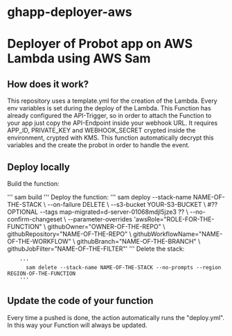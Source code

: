 # ghapp-deployer-aws
<h1>
Deployer of Probot app on AWS Lambda using AWS Sam
</h1>
<body>
  <main>
    <section>
      <h2> How does it work? </h2>
      <p>
         This repository uses a template.yml for the creation of the Lambda. Every env variables is set during the deploy of the Lambda. This Function has already configured the API-Trigger, so in order to attach the Function to your app just copy the API-Endpoint inside your webhook URL. 
         It requires APP_ID, PRIVATE_KEY and WEBHOOK_SECRET crypted inside the environment, crypted with KMS. This function
         automatically decrypt this variables and the create the probot in order to handle the event.
      </p>
      <h2> Deploy locally  </h2>
      <p>
        Build the function:
      </p>
      </section>
        '''
          sam build
        '''
        Deploy the function:
        '''
          sam deploy --stack-name NAME-OF-THE-STACK \
          --on-failure DELETE \
          --s3-bucket YOUR-S3-BUCKET \
          #?? OPTIONAL --tags map-migrated=d-server-01068mdjl5jze3 ?? \
          --no-confirm-changeset \
          --parameter-overrides 'awsRole="ROLE-FOR-THE-FUNCTION" \
          githubOwner="OWNER-OF-THE-REPO" \
          githubRepository="NAME-OF-THE-REPO" \
          githubWorkflowName="NAME-OF-THE-WORKFLOW" \
          githubBranch="NAME-OF-THE-BRANCH" \
          githubJobFilter="NAME-OF-THE-FILTER"'
        '''
        Delete the stack:

        '''
          sam delete --stack-name NAME-OF-THE-STACK --no-prompts --region REGION-OF-THE-FUNCTION
        '''
  <section>
    <h2> Update the code of your function </h2>
    <p>
      Every time a pushed is done, the action automatically runs the "deploy.yml". In this way your Function will always be updated. 
    </p>
  </section>
  </main>
</body>
